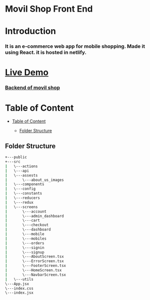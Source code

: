 # Movil Shop Front End

# Introduction

### It is an e-commerce web app for mobile shopping. Made it using React. it is hosted in netlify.

# [Live Demo](https://movil-shop.netlify.app/)

### [Backend of movil shop](https://github.com/ddepu11/movil_shop_server_side)

# Table of Content

- [Table of Content](#table-of-content)

  - [Folder Structure](#folder-structure)

## Folder Structure

```bash
+---public
+---src
|   \---actions
|   \---api
|   \---assests
|       \---about_us_images
|   \---components
|   \---config
|   \---constants
|   \---reducers
|   \---redux
|   \---screens
|       \---account
|       \---admin_dashboard
|       \---cart
|       \---checkout
|       \---dashboard
|       \---mobile
|       \---mobiles
|       \---orders
|       \---signin
|       \---signup
|       \---AboutScreen.tsx
|       \---ErrorScreen.tsx
|       \---FooterScreen.tsx
|       \---HomeScreen.tsx
|       \---NavbarScreen.tsx
|   \---utils
\---App.jsx
\---index.css
\---index.jsx
```
